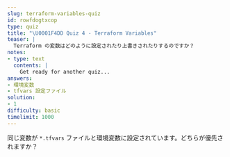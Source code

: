 ```yaml
---
slug: terraform-variables-quiz
id: rowfdogtxcop
type: quiz
title: "\U0001F4DD Quiz 4 - Terraform Variables"
teaser: |
  Terraform の変数はどのように設定されたり上書きされたりするのですか？
notes:
- type: text
  contents: |
    Get ready for another quiz...
answers:
- 環境変数
- tfvars 設定ファイル
solution:
- 1
difficulty: basic
timelimit: 1000
---
```

同じ変数が `*.tfvars` ファイルと環境変数に設定されています。どちらが優先されますか？
